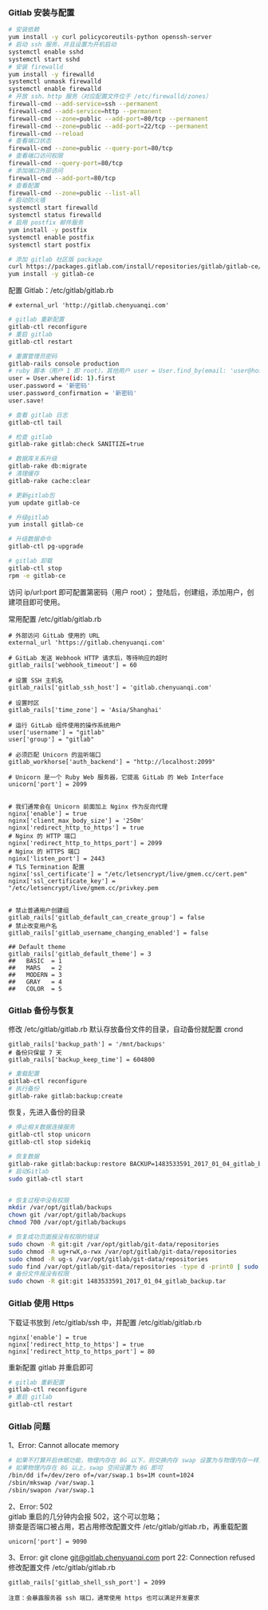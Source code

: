 
### Gitlab 安装与配置
```bash
# 安装依赖
yum install -y curl policycoreutils-python openssh-server
# 启动 ssh 服务，并且设置为开机启动
systemctl enable sshd
systemctl start sshd
# 安装 firewalld
yum install -y firewalld
systemctl unmask firewalld
systemctl enable firewalld
# 开放 ssh、http 服务（对应配置文件位于 /etc/firewalld/zones）
firewall-cmd --add-service=ssh --permanent
firewall-cmd --add-service=http --permanent
firewall-cmd --zone=public --add-port=80/tcp --permanent
firewall-cmd --zone=public --add-port=22/tcp --permanent
firewall-cmd --reload
# 查看端口状态
firewall-cmd --zone=public --query-port=80/tcp
# 查看端口访问权限
firewall-cmd --query-port=80/tcp
# 添加端口外部访问
firewall-cmd --add-port=80/tcp
# 查看配置
firewall-cmd --zone=public --list-all
# 启动防火墙
systemctl start firewalld
systemctl status firewalld
# 启用 postfix 邮件服务
yum install -y postfix
systemctl enable postfix
systemctl start postfix

# 添加 gitlab 社区版 package
curl https://packages.gitlab.com/install/repositories/gitlab/gitlab-ce/script.rpm.sh | sudo bash
yum install -y gitlab-ce
```

配置 Gitlab：/etc/gitlab/gitlab.rb
```
# external_url 'http://gitlab.chenyuanqi.com'
```

```bash
# gitlab 重新配置
gitlab-ctl reconfigure
# 重启 gitlab
gitlab-ctl restart

# 重置管理员密码
gitlab-rails console production
# ruby 脚本（用户 1 即 root），其他用户 user = User.find_by(email: 'user@host')
user = User.where(id: 1).first
user.password = '新密码'
user.password_confirmation = '新密码'　
user.save!

# 查看 gitlab 日志
gitlab-ctl tail

# 检查 gitlab
gitlab-rake gitlab:check SANITIZE=true

# 数据库关系升级
gitlab-rake db:migrate
# 清理缓存
gitlab-rake cache:clear

# 更新gitlab包
yum update gitlab-ce

# 升级gitlab
yum install gitlab-ce

# 升级数据命令
gitlab-ctl pg-upgrade

# gitlab 卸载
gitlab-ctl stop
rpm -e gitlab-ce
```

访问 ip/url:port 即可配置第密码（用户 root）；
登陆后，创建组，添加用户，创建项目即可使用。

常用配置 /etc/gitlab/gitlab.rb
```
# 外部访问 GitLab 使用的 URL
external_url 'https://gitlab.chenyuanqi.com'
 
# GitLab 发送 Webhook HTTP 请求后，等待响应的超时
gitlab_rails['webhook_timeout'] = 60
 
# 设置 SSH 主机名
gitlab_rails['gitlab_ssh_host'] = 'gitlab.chenyuanqi.com'
 
# 设置时区
gitlab_rails['time_zone'] = 'Asia/Shanghai'
 
# 运行 GitLab 组件使用的操作系统用户
user['username'] = "gitlab"
user['group'] = "gitlab"
 
# 必须匹配 Unicorn 的监听端口
gitlab_workhorse['auth_backend'] = "http://localhost:2099"
 
# Unicorn 是一个 Ruby Web 服务器，它提高 GitLab 的 Web Interface
unicorn['port'] = 2099
 
 
# 我们通常会在 Unicorn 前面加上 Nginx 作为反向代理
nginx['enable'] = true
nginx['client_max_body_size'] = '250m'
nginx['redirect_http_to_https'] = true
# Nginx 的 HTTP 端口
nginx['redirect_http_to_https_port'] = 2099
# Nginx 的 HTTPS 端口
nginx['listen_port'] = 2443
# TLS Termination 配置
nginx['ssl_certificate'] = "/etc/letsencrypt/live/gmem.cc/cert.pem"
nginx['ssl_certificate_key'] = "/etc/letsencrypt/live/gmem.cc/privkey.pem
 
 
# 禁止普通用户创建组
gitlab_rails['gitlab_default_can_create_group'] = false
# 禁止改变用户名
gitlab_rails['gitlab_username_changing_enabled'] = false

## Default theme
gitlab_rails['gitlab_default_theme'] = 3
##   BASIC  = 1
##   MARS   = 2
##   MODERN = 3
##   GRAY   = 4
##   COLOR  = 5
```


### Gitlab 备份与恢复
修改 /etc/gitlab/gitlab.rb 默认存放备份文件的目录，自动备份就配置 crond
```
gitlab_rails['backup_path'] = '/mnt/backups' 
# 备份只保留 7 天
gitlab_rails['backup_keep_time'] = 604800   
```
```bash
# 重载配置
gitlab-ctl reconfigure 
# 执行备份
gitlab-rake gitlab:backup:create
```

恢复，先进入备份的目录
```bash
# 停止相关数据连接服务
gitlab-ctl stop unicorn
gitlab-ctl stop sidekiq

# 恢复数据
gitlab-rake gitlab:backup:restore BACKUP=1483533591_2017_01_04_gitlab_backup.tar
# 启动Gitlab
sudo gitlab-ctl start  


# 恢复过程中没有权限
mkdir /var/opt/gitlab/backups
chown git /var/opt/gitlab/backups
chmod 700 /var/opt/gitlab/backups

# 恢复成功页面报没有权限的错误
sudo chown -R git:git /var/opt/gitlab/git-data/repositories
sudo chmod -R ug+rwX,o-rwx /var/opt/gitlab/git-data/repositories
sudo chmod -R ug-s /var/opt/gitlab/git-data/repositories
sudo find /var/opt/gitlab/git-data/repositories -type d -print0 | sudo xargs -0 chmod g+s
# 备份文件报没有权限
sudo chown -R git:git 1483533591_2017_01_04_gitlab_backup.tar
```

### Gitlab 使用 Https
下载证书放到 /etc/gitlab/ssh 中，并配置 /etc/gitlab/gitlab.rb
```
nginx['enable'] = true
nginx['redirect_http_to_https'] = true
nginx['redirect_http_to_https_port'] = 80
```
重新配置 gitlab 并重启即可
```bash
# gitlab 重新配置
gitlab-ctl reconfigure
# 重启 gitlab
gitlab-ctl restart
```

### Gitlab 问题
1、Error: Cannot allocate memory  
```bash
# 如果不打算开启休眠功能，物理内存在 8G 以下，则交换内存 swap 设置为与物理内存一样大
# 如果物理内存在 8G 以上，swap 空间设置为 8G 即可
/bin/dd if=/dev/zero of=/var/swap.1 bs=1M count=1024
/sbin/mkswap /var/swap.1
/sbin/swapon /var/swap.1
```

2、Error: 502  
gitlab 重启的几分钟内会报 502，这个可以忽略；  
排查是否端口被占用，若占用修改配置文件 /etc/gitlab/gitlab.rb，再重载配置
```
unicorn['port'] = 9090
```

3、Error: git clone git@gitlab.chenyuanqi.com port 22: Connection refused  
修改配置文件 /etc/gitlab/gitlab.rb  
```
gitlab_rails['gitlab_shell_ssh_port'] = 2099
```
`注意：会暴露服务器 ssh 端口，通常使用 https 也可以满足开发要求`
